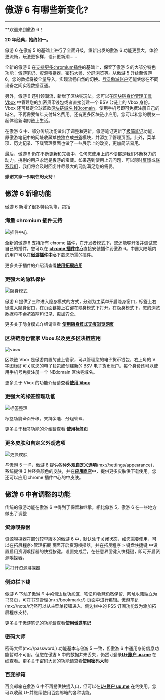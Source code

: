 # 傲游 6 有哪些新变化?
*****

**欢迎来到傲游 6！

**20 年经典，始终如一。**

傲游 6 在傲游 5 的基础上进行了全面升级，重新出发的傲游 6 功能更强大，体验更流畅，玩法更多样，设计更新潮……

全新的傲游 6 在<font color=#0062CC>[支持更多chromium插件](12-extend.md)</font>的基础上，保留了傲游 5 的大部分特色功能：<font color=#0062CC>[傲游笔记](08-mxnote)</font>、<font color=#0062CC>[资源嗅探器](#资源嗅探器)</font>、<font color=#0062CC>[密码大师](10-password.md)</font>、<font color=#0062CC>[分屏浏览](05-browse?id=网页缩放与全屏、分屏模式)</font>等。从傲游 5 升级至傲游 6，您的数据将被全量导入，实现流畅自然的切换。<font color=#0062CC>[登录傲游账户](02-privacy)</font>还能使您在不同设备之间实现数据互通。

另外，傲游 6 还引领潮流，新增了区块链玩法。您可以在<font color=#0062CC>[区块链身份管理工具 Vbox](11-vbox)</font> 中管理您的加密货币钱包或者直接创建一个 BSV 公链上的 Vbox 身份。Vbox 还可绑定全球首款<font color=#0062CC>[区块链域名 NBdomain](11-vbox?id=-申请免费nb域名)</font>，使用手机号即可免费注册自己的域名，不再需要每年支付域名费用。还有更多区块链小应用，您可以和您的朋友一起体验新潮的链上生活。

在傲游 6 中，部分传统功能做出了调整和更新。傲游笔记更新了<font color=#0062CC>[极简笔记](09-fastnote)</font>功能，原傲游笔记中的网址收藏单独独立成<font color=#0062CC>[书签](07-bookmark)</font>模块，并添加了管理页面。此外，菜单项、历史记录、下载管理页面也做了一些展示上的改变，更加简洁易用。

最后，傲游 6 仍在不断更新和完善中，任何您使用上的不便都是我们不断努力的动力。挑剔的用户永远是傲游的宝藏。如果遇到使用上的问题，可以随时[反馈](https://www.maxthon.cn/mx/bug/post/)或[联系我们](https://www.maxthon.com/contact/)，我们将会及时回复并尽最大的可能满足您的需要。

**感谢大家一如既往的支持！**



## 傲游 6 新增功能

傲游 6 新增了很多特色功能，包括

### 海量 chromium 插件支持

![插件中心](images/插件中心.gif "=85%,85%")

全新的傲游 6 支持所有 chrome 插件，在开发者模式下，您还能够开发并调试您自己的插件。您可以在 [**chrome 插件中心**](https://chrome.google.com/webstore/category/extensions)直接安装插件到傲游 6。中国大陆境内的用户可以在[**傲游插件中心**](https://webstore.maxthon.cn/)下载您所需的插件。

更多关于插件的介绍请查看[**使用拓展应用**](12-extend)

### 更强大的隐私保护

![隐身模式](images/隐身模式.gif "=85%,85%")

傲游 6 提供了三种进入隐身模式的方式，分别为主菜单开启隐身窗口，标签上右键进入隐身窗口，在页面链接上右键在隐身模式下打开。在隐身模式下，您的浏览数据将不会被追踪和记录，更加安全。

更多关于隐身模式介绍请查看 [**使用隐身模式无痕浏览网页**](05-browse?id=使用隐身模式无痕浏览网页)

### 区块链身份管家 Vbox 以及更多区块链应用

![vbox](images/vboxzh.gif "=85%,85%")

区块链 Vbox 是傲游内置的链上管家，可以管理您的电子货币钱包，右上角的 V 字图标即可关联您的电子钱包或创建新的 BSV 电子货币账户。每个身份还可以使用手机号免费注册一个 NBdomain 区块链域名。

更多关于 Vbox 的功能介绍请查看[**使用 Vbox**](11-vbox)

### 更强大的标签整理功能

![标签整理](images/标签分组.gif "=85%,85%")

标签功能全面升级，支持多选、分组管理。

更多关于标签功能的介绍请查看 [**使用标签页**](04-tab)

### 更多皮肤和自定义外观选项

![更换皮肤](images/皮肤.gif "=85%, 85%")

与傲游 5 一样，傲游 6 提供各种**外观自定义选项**(mx://settings/appearance)，系统提供 3 种经典颜色的皮肤，并在[**应用商店**](https://webstore.maxthon.cn/)中，提供更多皮肤供下载使用。您还可以应用 chrome 插件中心的中皮肤。



## 傲游 6 中有调整的功能

传统的傲游功能在傲游 6 中得到了保留和继承。相比傲游 5，傲游 6 在一些地方做出了调整

### 资源嗅探器

资源嗅探器在部分较早版本的傲游 6 中，默认处于关闭状态，如您需要使用，可以在拓展程序>管理拓展 页面开启资源嗅探器，并在拓展程序 > 键盘快捷键 中设置启用资源嗅探器的快捷按键。设置完成后，在任意界面键入快捷键，即可开启资源嗅探器。

![打开资源嗅探器](images/资源嗅探器.gif "=85%, 85%")

### 侧边栏下线

傲游 6 下线了傲游 6 中的侧边栏功能区，笔记和收藏仍然保留，网址收藏独立为书签页，可在书签管理(mx://bookmarks/) 页面中进行编辑。傲游笔记(mx://note/)仍然可以从主菜单按钮进入。侧边栏中的 RSS 订阅功能改为添加拓展程序支持。

更多关于傲游笔记的功能请查看[**使用傲游笔记**](08-mxnote)

### 密码大师

密码大师(mx://password/) 功能基本与傲游 5 一致，但傲游 6 中通用身份信息功能暂时不可用。但您在傲游 5 中的数据并未丢失，仍然可登录[**U+账户 uu.me**](https://www.uu.me/) 在线查看。更多关于密码大师的功能请查看[**使用密码大师**](10-password)

### 百变邮箱

百变邮箱在傲游 6 中不再提供快捷入口，但可以在[**U+账户 uu.me**](https://www.uu.me/) 在线使用。您可以收藏 U+并继续使用百变邮箱的各种功能。
